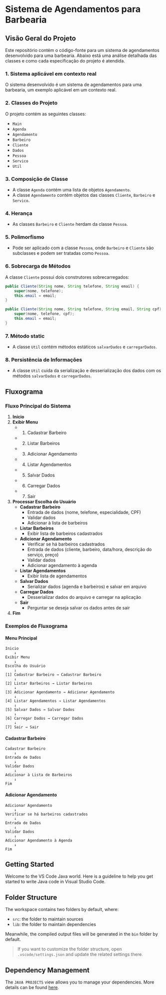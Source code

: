 # Sistema de Agendamentos para Barbearia

## Visão Geral do Projeto

Este repositório contém o código-fonte para um sistema de agendamentos desenvolvido para uma barbearia. Abaixo está uma análise detalhada das classes e como cada especificação do projeto é atendida.

### 1. Sistema aplicável em contexto real
O sistema desenvolvido é um sistema de agendamentos para uma barbearia, um exemplo aplicável em um contexto real.

### 2. Classes do Projeto
O projeto contém as seguintes classes:
- `Main`
- `Agenda`
- `Agendamento`
- `Barbeiro`
- `Cliente`
- `Dados`
- `Pessoa`
- `Servico`
- `Util`

### 3. Composição de Classe
- A classe `Agenda` contém uma lista de objetos `Agendamento`.
- A classe `Agendamento` contém objetos das classes `Cliente`, `Barbeiro` e `Servico`.

### 4. Herança
- As classes `Barbeiro` e `Cliente` herdam da classe `Pessoa`.

### 5. Polimorfismo
- Pode ser aplicado com a classe `Pessoa`, onde `Barbeiro` e `Cliente` são subclasses e podem ser tratadas como `Pessoa`.

### 6. Sobrecarga de Métodos
A classe `Cliente` possui dois construtores sobrecarregados:
```java
public Cliente(String nome, String telefone, String email) {
    super(nome, telefone);
    this.email = email;
}

public Cliente(String nome, String telefone, String email, String cpf) {
    super(nome, telefone, cpf);
    this.email = email;
}
```

### 7. Método static
- A classe `Util` contém métodos estáticos `salvarDados` e `carregarDados`.

### 8. Persistência de Informações
- A classe `Util` cuida da serialização e desserialização dos dados com os métodos `salvarDados` e `carregarDados`.

## Fluxograma

### Fluxo Principal do Sistema

1. **Início**
2. **Exibir Menu**
   - 1. Cadastrar Barbeiro
   - 2. Listar Barbeiros
   - 3. Adicionar Agendamento
   - 4. Listar Agendamentos
   - 5. Salvar Dados
   - 6. Carregar Dados
   - 7. Sair
3. **Processar Escolha do Usuário**
   - **Cadastrar Barbeiro**
     - Entrada de dados (nome, telefone, especialidade, CPF)
     - Validar dados
     - Adicionar à lista de barbeiros
   - **Listar Barbeiros**
     - Exibir lista de barbeiros cadastrados
   - **Adicionar Agendamento**
     - Verificar se há barbeiros cadastrados
     - Entrada de dados (cliente, barbeiro, data/hora, descrição do serviço, preço)
     - Validar dados
     - Adicionar agendamento à agenda
   - **Listar Agendamentos**
     - Exibir lista de agendamentos
   - **Salvar Dados**
     - Serializar dados (agenda e barbeiros) e salvar em arquivo
   - **Carregar Dados**
     - Desserializar dados do arquivo e carregar na aplicação
   - **Sair**
     - Perguntar se deseja salvar os dados antes de sair
4. **Fim**

### Exemplos de Fluxograma

#### Menu Principal
```plaintext
Inicio
    ↓
Exibir Menu
    ↓
Escolha do Usuário
    ↓
[1] Cadastrar Barbeiro → Cadastrar Barbeiro
    ↓
[2] Listar Barbeiros → Listar Barbeiros
    ↓
[3] Adicionar Agendamento → Adicionar Agendamento
    ↓
[4] Listar Agendamentos → Listar Agendamentos
    ↓
[5] Salvar Dados → Salvar Dados
    ↓
[6] Carregar Dados → Carregar Dados
    ↓
[7] Sair → Sair
```

#### Cadastrar Barbeiro
```plaintext
Cadastrar Barbeiro
    ↓
Entrada de Dados
    ↓
Validar Dados
    ↓
Adicionar à Lista de Barbeiros
    ↓
Fim
```

#### Adicionar Agendamento
```plaintext
Adicionar Agendamento
    ↓
Verificar se há barbeiros cadastrados
    ↓
Entrada de Dados
    ↓
Validar Dados
    ↓
Adicionar Agendamento à Agenda
    ↓
Fim
```

## Getting Started

Welcome to the VS Code Java world. Here is a guideline to help you get started to write Java code in Visual Studio Code.

## Folder Structure

The workspace contains two folders by default, where:

- `src`: the folder to maintain sources
- `lib`: the folder to maintain dependencies

Meanwhile, the compiled output files will be generated in the `bin` folder by default.

> If you want to customize the folder structure, open `.vscode/settings.json` and update the related settings there.

## Dependency Management

The `JAVA PROJECTS` view allows you to manage your dependencies. More details can be found [here](https://github.com/microsoft/vscode-java-dependency#manage-dependencies).


